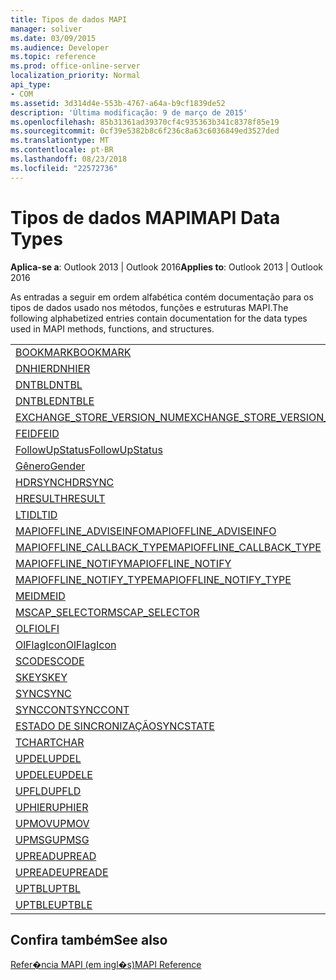 ```yaml
---
title: Tipos de dados MAPI
manager: soliver
ms.date: 03/09/2015
ms.audience: Developer
ms.topic: reference
ms.prod: office-online-server
localization_priority: Normal
api_type:
- COM
ms.assetid: 3d314d4e-553b-4767-a64a-b9cf1839de52
description: 'Última modificação: 9 de março de 2015'
ms.openlocfilehash: 85b31361ad39370cf4c935363b341c8378f85e19
ms.sourcegitcommit: 0cf39e5382b8c6f236c8a63c6036849ed3527ded
ms.translationtype: MT
ms.contentlocale: pt-BR
ms.lasthandoff: 08/23/2018
ms.locfileid: "22572736"
---
```

# <a name="mapi-data-types"></a><span data-ttu-id="42a38-103">Tipos de dados MAPI</span><span class="sxs-lookup"><span data-stu-id="42a38-103">MAPI Data Types</span></span>

  
  
<span data-ttu-id="42a38-104">**Aplica-se a**: Outlook 2013 | Outlook 2016</span><span class="sxs-lookup"><span data-stu-id="42a38-104">**Applies to**: Outlook 2013 | Outlook 2016</span></span> 
  
<span data-ttu-id="42a38-105">As entradas a seguir em ordem alfabética contém documentação para os tipos de dados usado nos métodos, funções e estruturas MAPI.</span><span class="sxs-lookup"><span data-stu-id="42a38-105">The following alphabetized entries contain documentation for the data types used in MAPI methods, functions, and structures.</span></span> 
  
||
|:-----|
|[<span data-ttu-id="42a38-106">BOOKMARK</span><span class="sxs-lookup"><span data-stu-id="42a38-106">BOOKMARK</span></span>](bookmark.md) <br/> |
|[<span data-ttu-id="42a38-107">DNHIER</span><span class="sxs-lookup"><span data-stu-id="42a38-107">DNHIER</span></span>](dnhier.md) <br/> |
|[<span data-ttu-id="42a38-108">DNTBL</span><span class="sxs-lookup"><span data-stu-id="42a38-108">DNTBL</span></span>](dntbl.md) <br/> |
|[<span data-ttu-id="42a38-109">DNTBLE</span><span class="sxs-lookup"><span data-stu-id="42a38-109">DNTBLE</span></span>](dntble.md) <br/> |
|[<span data-ttu-id="42a38-110">EXCHANGE_STORE_VERSION_NUM</span><span class="sxs-lookup"><span data-stu-id="42a38-110">EXCHANGE_STORE_VERSION_NUM</span></span>](exchange_store_version_num.md) <br/> |
|[<span data-ttu-id="42a38-111">FEID</span><span class="sxs-lookup"><span data-stu-id="42a38-111">FEID</span></span>](feid.md) <br/> |
|[<span data-ttu-id="42a38-112">FollowUpStatus</span><span class="sxs-lookup"><span data-stu-id="42a38-112">FollowUpStatus</span></span>](followupstatus.md) <br/> |
|[<span data-ttu-id="42a38-113">Gênero</span><span class="sxs-lookup"><span data-stu-id="42a38-113">Gender</span></span>](gender.md) <br/> |
|[<span data-ttu-id="42a38-114">HDRSYNC</span><span class="sxs-lookup"><span data-stu-id="42a38-114">HDRSYNC</span></span>](hdrsync.md) <br/> |
|[<span data-ttu-id="42a38-115">HRESULT</span><span class="sxs-lookup"><span data-stu-id="42a38-115">HRESULT</span></span>](hresult.md) <br/> |
|[<span data-ttu-id="42a38-116">LTID</span><span class="sxs-lookup"><span data-stu-id="42a38-116">LTID</span></span>](ltid.md) <br/> |
|[<span data-ttu-id="42a38-117">MAPIOFFLINE_ADVISEINFO</span><span class="sxs-lookup"><span data-stu-id="42a38-117">MAPIOFFLINE_ADVISEINFO</span></span>](mapioffline_adviseinfo.md) <br/> |
|[<span data-ttu-id="42a38-118">MAPIOFFLINE_CALLBACK_TYPE</span><span class="sxs-lookup"><span data-stu-id="42a38-118">MAPIOFFLINE_CALLBACK_TYPE</span></span>](mapioffline_callback_type.md) <br/> |
|[<span data-ttu-id="42a38-119">MAPIOFFLINE_NOTIFY</span><span class="sxs-lookup"><span data-stu-id="42a38-119">MAPIOFFLINE_NOTIFY</span></span>](mapioffline_notify.md) <br/> |
|[<span data-ttu-id="42a38-120">MAPIOFFLINE_NOTIFY_TYPE</span><span class="sxs-lookup"><span data-stu-id="42a38-120">MAPIOFFLINE_NOTIFY_TYPE</span></span>](mapioffline_notify_type.md) <br/> |
|[<span data-ttu-id="42a38-121">MEID</span><span class="sxs-lookup"><span data-stu-id="42a38-121">MEID</span></span>](meid.md) <br/> |
|[<span data-ttu-id="42a38-122">MSCAP_SELECTOR</span><span class="sxs-lookup"><span data-stu-id="42a38-122">MSCAP_SELECTOR</span></span>](mscap_selector.md) <br/> |
|[<span data-ttu-id="42a38-123">OLFI</span><span class="sxs-lookup"><span data-stu-id="42a38-123">OLFI</span></span>](olfi.md) <br/> |
|[<span data-ttu-id="42a38-124">OlFlagIcon</span><span class="sxs-lookup"><span data-stu-id="42a38-124">OlFlagIcon</span></span>](olflagicon.md) <br/> |
|[<span data-ttu-id="42a38-125">SCODE</span><span class="sxs-lookup"><span data-stu-id="42a38-125">SCODE</span></span>](scode.md) <br/> |
|[<span data-ttu-id="42a38-126">SKEY</span><span class="sxs-lookup"><span data-stu-id="42a38-126">SKEY</span></span>](skey.md) <br/> |
|[<span data-ttu-id="42a38-127">SYNC</span><span class="sxs-lookup"><span data-stu-id="42a38-127">SYNC</span></span>](sync.md) <br/> |
|[<span data-ttu-id="42a38-128">SYNCCONT</span><span class="sxs-lookup"><span data-stu-id="42a38-128">SYNCCONT</span></span>](synccont.md) <br/> |
|[<span data-ttu-id="42a38-129">ESTADO DE SINCRONIZAÇÃO</span><span class="sxs-lookup"><span data-stu-id="42a38-129">SYNCSTATE</span></span>](syncstate.md) <br/> |
|[<span data-ttu-id="42a38-130">TCHAR</span><span class="sxs-lookup"><span data-stu-id="42a38-130">TCHAR</span></span>](tchar.md) <br/> |
|[<span data-ttu-id="42a38-131">UPDEL</span><span class="sxs-lookup"><span data-stu-id="42a38-131">UPDEL</span></span>](updel.md) <br/> |
|[<span data-ttu-id="42a38-132">UPDELE</span><span class="sxs-lookup"><span data-stu-id="42a38-132">UPDELE</span></span>](updele.md) <br/> |
|[<span data-ttu-id="42a38-133">UPFLD</span><span class="sxs-lookup"><span data-stu-id="42a38-133">UPFLD</span></span>](upfld.md) <br/> |
|[<span data-ttu-id="42a38-134">UPHIER</span><span class="sxs-lookup"><span data-stu-id="42a38-134">UPHIER</span></span>](uphier.md) <br/> |
|[<span data-ttu-id="42a38-135">UPMOV</span><span class="sxs-lookup"><span data-stu-id="42a38-135">UPMOV</span></span>](upmov.md) <br/> |
|[<span data-ttu-id="42a38-136">UPMSG</span><span class="sxs-lookup"><span data-stu-id="42a38-136">UPMSG</span></span>](upmsg.md) <br/> |
|[<span data-ttu-id="42a38-137">UPREAD</span><span class="sxs-lookup"><span data-stu-id="42a38-137">UPREAD</span></span>](upread.md) <br/> |
|[<span data-ttu-id="42a38-138">UPREADE</span><span class="sxs-lookup"><span data-stu-id="42a38-138">UPREADE</span></span>](upreade.md) <br/> |
|[<span data-ttu-id="42a38-139">UPTBL</span><span class="sxs-lookup"><span data-stu-id="42a38-139">UPTBL</span></span>](uptbl.md) <br/> |
|[<span data-ttu-id="42a38-140">UPTBLE</span><span class="sxs-lookup"><span data-stu-id="42a38-140">UPTBLE</span></span>](uptble.md) <br/> |
   
## <a name="see-also"></a><span data-ttu-id="42a38-141">Confira também</span><span class="sxs-lookup"><span data-stu-id="42a38-141">See also</span></span>



[<span data-ttu-id="42a38-142">Refer�ncia MAPI (em ingl�s)</span><span class="sxs-lookup"><span data-stu-id="42a38-142">MAPI Reference</span></span>](mapi-reference.md)

